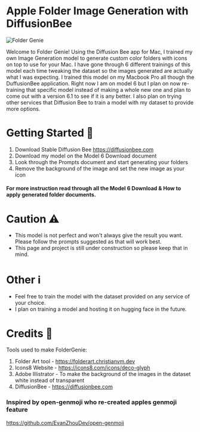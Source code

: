 # Apple Folder Image Generation with DiffusionBee
![Folder Genie](https://github.com/user-attachments/assets/48217771-4342-41ae-9a8a-a4e3cacab20e)

Welcome to Folder Genie!
Using the Diffusion Bee app for Mac, I trained my own Image Generation model to generate custom color folders with icons on top to use for your Mac. I have gone through 6 different trainings of this model each time tweaking the dataset so the images generated are actually what I was expecting. I trained this model on my Macbook Pro all though the DuffusionBee application.
Right now I am on model 6 but I plan on now re-training that specific model instead of making a whole new one and plan to come out with a version 6.1 to see if it is any better. I also plan on trying other services that Diffusion Bee to train a model with my dataset to provide more options.

# Getting Started 🤖
1. Download Stable Diffusion Bee
       https://diffusionbee.com
2. Download my model on the Model 6 Download document
3. Look through the Prompts document and start generating your folders
4. Remove the background of the image and set the new image as your icon

#### For more instruction read through all the Model 6 Download & How to apply generated folder documents.

# Caution ⚠️
- This model is not perfect and won't always give the result you want. Please follow the prompts suggested as that will work best.
- This page and project is still under construction so please keep that in mind.

# Other ℹ️
- Feel free to train the model with the dataset provided on any service of your choice.
- I plan on training a model and hosting it on hugging face in the future.

# Credits 📣

Tools used to make FolderGenie:
1. Folder Art tool - https://folderart.christianvm.dev
2. Icons8 Website - https://icons8.com/icons/deco-glyph
3. Adobe Illistrator - To make the background of the images in the dataset white instead of transparent
4. DiffusionBee  - https://diffusionbee.com

### Inspired by open-genmoji who re-created apples genmoji feature

https://github.com/EvanZhouDev/open-genmoji
